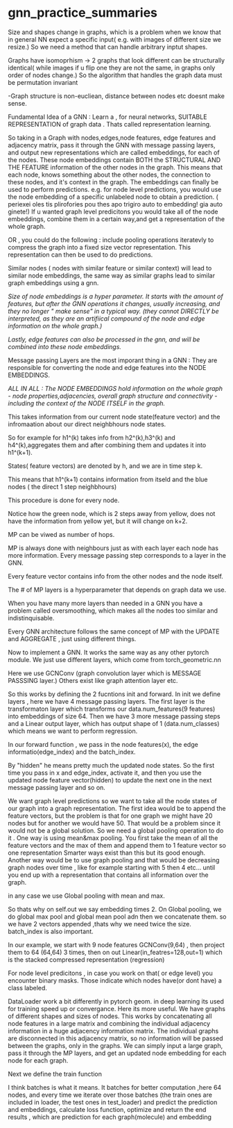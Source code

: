 # gnn_practice_summaries


Size and shapes change in graphs, which is a problem when we know that in general NN expect a specific input( e.g. with images of different size we resize.) So we need a method that can handle arbitrary inptut shapes.

Graphs have isomoprhism -> 2 graphs that look different can be structurally identical( while images if u flip one they are not the same, in graphs only order of nodes change.) So the algorithm that handles the graph data must be permutation invariant

-Graph structure is non-eucliean, distance between nodes etc doesnt make sense.

Fundamental Idea of a GNN : Learn a , for neural networks, SUITABLE REPRESENTATION of graph data . Thats called representation learning.

So taking in a Graph with nodes,edges,node features, edge features and adjacency matrix, pass it through the GNN with message passing layers, and output new representations which are called embeddings, for each of the nodes. These node embeddings contain BOTH the STRUCTURAL AND THE FEATURE information of the other nodes in the graph. This means that each node, knows something about the other nodes, the connection to these nodes, and it's context in the graph. The embeddings can finally be used to perform predictions. e.g. for node level predictions, you would use the node embedding of a specific unlabeled node to obtain a prediction. ( periexei oles tis plirofories pou thes apo trigiro auto to embedding! gia auto ginete!) If u wanted graph level predicitons you would take all of the node embeddings, combine them in a certain way,and get a representation of the whole graph.

OR , you could do the following : include pooling operations iteratevly to compress the graph into a fixed size vector representation. This representation can then be used to do predictions.

Similar nodes ( nodes with similar feature or similar context) will lead to similar node embeddings, the same way as similar graphs lead to similar graph embeddings using a gnn.

*Size of node embeddings is a hyper parameter. It starts with the amount of features, but after the GNN operations it changes, usually increasing, and they no longer " make sense" in a typical way. (they cannot DIRECTLY be interpreted, as they are an artifiical compound of the node and edge information on the whole graph.)*

*Lastly, edge features can also be processed in the gnn, and will be combined into these node embeddings.*

Message passing Layers are the most imporant thing in a GNN : They are responsible for converting the node and edge features into the NODE EMBEDDINGS.

*ALL IN ALL : The NODE EMBEDDINGS hold information on the whole graph - node properties,adjacencies, overall graph structure and connectivity - including the context of the NODE ITSELF in the graph.*





This takes information from our current node state(feature vector) and the infromaation about our direct neighbhours node states.

So for example for h1^(k) takes info from h2^(k),h3^(k) and h4^(k),aggregates them and after combining them and updates it into h1^(k+1).

States( feature vectors) are denoted by h, and we are in time step k.

This means that h1^(k+1) contains information from itseld and the blue nodes ( the direct 1 step neighbhours)

This procedure is done for every node.

Notice how the green node, which is 2 steps away from yellow, does not have the information from yellow yet, but it will change on k+2.

MP can be viwed as number of hops.

MP is always done with neighbours just as with each layer each node has more information. Every message passing step corresponds to a layer in the GNN.

Every feature vector contains info from the other nodes and the node itself.

The # of MP layers is a hyperparameter that depends on graph data we use.

When you have many more layers than needed in a GNN you have a problem called oversmoothing, which makes all the nodes too similar and indistinquisable.

Every GNN architecture follows the same concept of MP with the UPDATE and AGGREGATE , just using different things.


Now to implement a GNN. It works the same way as any other pytorch module. We just use different layers, which come from torch_geometric.nn

Here we use GCNConv (graph convolution layer which is MESSAGE PASSSING layer.) Others exist like graph attention layer etc.

So this works by defining the 2 fucntions init and forward. In init we define layers , here we have 4 message passing layers. The first layer is the transformaton layer which transforms our data.num_features(9 features) into embeddings of size 64. Then we have 3 more message passing steps and a Linear output layer, which has output shape of 1 (data.num_classes) which means we want to perform regression.

In our forward function , we pass in the node features(x), the edge informatio(edge_index) and the batch_index.

By "hidden" he means pretty much the updated node states. So the first time you pass in x and edge_index, activate it, and then you use the updated node feature vector(hidden) to update the next one in the next message passing layer and so on.

We want graph level predictions so we want to take all the node states of our graph into a graph representation. The first idea would be to append the feature vectors, but the problem is that for one graph we might have 20 nodes but for another we would have 50. That would be a problem since it would not be a global solution. So we need a global pooling operation to do it . One way is using mean&max pooling. You first take the mean of all the feature vectors and the max of them and append them to 1 feature vector so one representation Smarter ways exist than this but its good enough. Another way would be to use graph pooling and that would be decreasing graph nodes over time , like for example starting with 5 then 4 etc... until you end up with a representation that contains all information over the graph.

in any case we use Global pooling with mean and max.

So thats why on self.out we say embedding times 2. On Global pooling, we do global max pool and global mean pool adn then we concatenate them. so we have 2 vectors appended ,thats why we need twice the size. batch_index is also important.

In our example, we start with 9 node features GCNConv(9,64) , then project them to 64 (64,64) 3 times, then on out Linear(in_featres=128,out=1) which is the stacked compressed representation (regression)

For node level predicitons , in case you work on that( or edge level) you encounter binary masks. Those indicate which nodes have(or dont have) a class labeled.


DataLoader work a bit differently in pytorch geom. in deep learning its used for training speed up or convergance. Here its more useful. We have graphs of different shapes and sizes of nodes. This works by concatenating all node features in a large matrix and combining the individual adjacency information in a huge adjacency information matrix. The individual graphs are disconnected in this adjacency matrix, so no information will be passed between the graphs, only in the graphs. We can simply input a large graph, pass it through the MP layers, and get an updated node embedding for each node for each graph.

Next we define the train function

I think batches is what it means. It batches for better computation ,here 64 nodes, and every time we iterate over those batches (the train ones are included in loader, the test ones in test_loader) and predict the prediction and embeddings, calculate loss function, optimize and return the end results , which are prediction for each graph(molecule) and embedding
